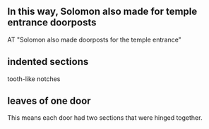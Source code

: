 ## In this way, Solomon also made for temple entrance doorposts ##

AT "Solomon also made doorposts for the temple entrance"

## indented sections ##

tooth-like notches

## leaves of one door ##

This means each door had two sections that were hinged together.